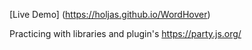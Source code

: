 [Live Demo] (https://holjas.github.io/WordHover)

Practicing with libraries and plugin's
https://party.js.org/
